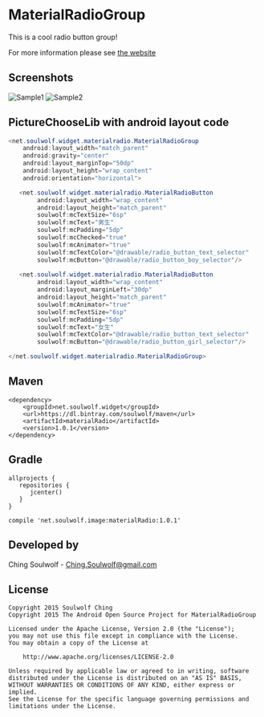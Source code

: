 # MaterialRadioGroup
This is a cool radio button group!

For more information please see <a href='http://devsoulwolf.github.io/MaterialRadioGroup'>the website</a>

## Screenshots
![Sample1](https://img.alicdn.com/imgextra/i2/1025192026/TB2viundVXXXXXbXXXXXXXXXXXX_!!1025192026.jpg_310x310.jpg)
![Sample2](https://img.alicdn.com/imgextra/i1/1025192026/TB2B7xVdVXXXXcxXpXXXXXXXXXX_!!1025192026.jpg_310x310.jpg)


## PictureChooseLib with android layout code
```java
<net.soulwolf.widget.materialradio.MaterialRadioGroup
    android:layout_width="match_parent"
    android:gravity="center"
    android:layout_marginTop="50dp"
    android:layout_height="wrap_content"
    android:orientation="horizontal">

   <net.soulwolf.widget.materialradio.MaterialRadioButton
	    android:layout_width="wrap_content"
	    android:layout_height="match_parent"
	    soulwolf:mcTextSize="6sp"
	    soulwolf:mcText="男生"
	    soulwolf:mcPadding="5dp"
	    soulwolf:mcChecked="true"
	    soulwolf:mcAnimator="true"
	    soulwolf:mcTextColor="@drawable/radio_button_text_selector"
	    soulwolf:mcButton="@drawable/radio_button_boy_selector"/>
	
   <net.soulwolf.widget.materialradio.MaterialRadioButton
	    android:layout_width="wrap_content"
	    android:layout_marginLeft="30dp"
	    android:layout_height="match_parent"
	    soulwolf:mcAnimator="true"
	    soulwolf:mcTextSize="6sp"
	    soulwolf:mcPadding="5dp"
	    soulwolf:mcText="女生"
	    soulwolf:mcTextColor="@drawable/radio_button_text_selector"
	    soulwolf:mcButton="@drawable/radio_button_girl_selector"/>

</net.soulwolf.widget.materialradio.MaterialRadioGroup>
```

## Maven
	<dependency>
  	    <groupId>net.soulwolf.widget</groupId>
		<url>https://dl.bintray.com/soulwolf/maven</url>
  	    <artifactId>materialRadio</artifactId>
  	    <version>1.0.1</version>
	</dependency>
## Gradle
	allprojects {
       repositories {
          jcenter()
       }
	}
	
	compile 'net.soulwolf.image:materialRadio:1.0.1'

## Developed by
 Ching Soulwolf - <a href='javascript:'>Ching.Soulwolf@gmail.com</a>


## License
	Copyright 2015 Soulwolf Ching
	Copyright 2015 The Android Open Source Project for MaterialRadioGroup
	
	Licensed under the Apache License, Version 2.0 (the "License");
	you may not use this file except in compliance with the License.
	You may obtain a copy of the License at

	    http://www.apache.org/licenses/LICENSE-2.0
	
	Unless required by applicable law or agreed to in writing, software
	distributed under the License is distributed on an "AS IS" BASIS,
	WITHOUT WARRANTIES OR CONDITIONS OF ANY KIND, either express or implied.
	See the License for the specific language governing permissions and
	limitations under the License.
	
